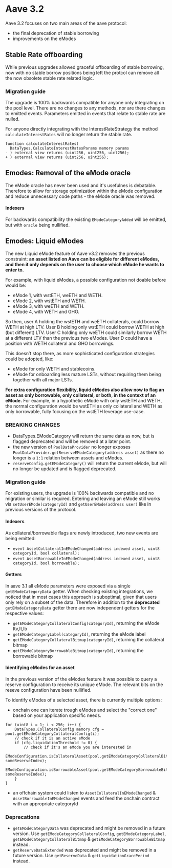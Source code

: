 # Aave 3.2

Aave 3.2 focuses on two main areas of the aave protocol:

- the final deprecation of stable borrowing
- improvements on the eModes

## Stable Rate offboarding

While previous upgrades allowed graceful offboarding of stable borrowing, now with no stable borrow positions being left the protcol can remove all the now obsolete stable rate related logic.

### Migration guide

The upgrade is 100% backwards compatible for anyone only integrating on the pool level.
There are no changes to any methods, nor are there changes to emitted events.
Parameters emitted in events that relate to stable rate are nulled.

For anyone directly integrating with the InterestRateStrategy the method `calculateInterestRates` will no longer return the stable rate.

```
function calculateInterestRates(
  DataTypes.CalculateInterestRatesParams memory params
- ) external view returns (uint256, uint256, uint256);
+ ) external view returns (uint256, uint256);
```

## Emodes: Removal of the eMode oracle

The eMode oracle has never been used and it's usefulnes is debatable.
Therefore to allow for storage optimization within the eMode configuration and reduce unnecessary code paths - the eMode oracle was removed.

#### Indexers

For backwards compatibility the existing `EModeCategoryAdded` will be emitted, but with `oracle` being nullified.

## Emodes: Liquid eModes

The new Liquid eMode feature of Aave v3.2 removes the previous constraint: **an asset listed on Aave can be eligible for different eModes, and then it only depends on the user to choose which eMode he wants to enter to.**

For example, with liquid eModes, a possible configuration not doable before would be:

- eMode 1, with wstETH, weETH and WETH.
- eMode 2, with wstETH and WETH.
- eMode 3, with weETH and WETH.
- eMode 4, with WETH and GHO.

So then, user A holding the wstETH and weETH collaterals, could borrow WETH at high LTV.
User B holding only wstETH could borrow WETH at high (but different) LTV.
User C holding only weETH could similarly borrow WETH at a different LTV than the previous two eModes.
User D could have a position with WETH collateral and GHO borrowings.

This doesn’t stop there, as more sophisticated configuration strategies could be adopted, like:

- eMode for only WETH and stablecoins.
- eMode for onboarding less mature LSTs, without requiring them being together with all major LSTs.

**For extra configuration flexibility, liquid eModes also allow now to flag an asset as only borrowable, only collateral, or both, in the context of an eMode.**
For example, in a hypothetic eMode with only wstETH and WETH, the normal configuration would be wstETH as only collateral and WETH as only borrowable, fully focusing on the wstETH leverage use-case.

### BREAKING CHANGES

- DataTypes.EModeCategory will return the same data as now, but is flagged deprecated and will be removed at a later point.
- the new version of `PoolDataProvider` no longer exposes `PoolDataProvider.getReserveEModeCategory(address asset)` as there no longer is a `1:1` relation between assets and eModes.
- `reserveConfig.getEModeCategory()` will return the current eMode, but will no longer be updated and is flagged deprecated.

### Migration guide

For existing users, the upgrade is 100% backwards compatible and no migration or similar is required.
Entering and leaving an eMode still works via `setUserEMode(categoryId)` and `getUserEMode(address user)` like in previous versions of the protocol.

#### Indexers

As collateral/borrowable flags are newly introduced, two new events are being emitted:

- `event AssetCollateralInEModeChanged(address indexed asset, uint8 categoryId, bool collateral);`
- `event AssetBorrowableInEModeChanged(address indexed asset, uint8 categoryId, bool borrowable);`

#### Getters

In aave 3.1 all eMode parameters were exposed via a single `getEModeCategoryData` getter.
When checking existing integrations, we noticed that in most cases this approach is suboptimal, given that users only rely on a subset of the data.
Therefore in addition to the **deprecated** `getEModeCategoryData` getter there are now independent getters for the respective values:

- `getEModeCategoryCollateralConfig(categoryId)`, returning the eMode ltv,lt,lb
- `getEModeCategoryLabel(categoryId)`, returning the eMode label
- `getEModeCategoryCollateralBitmap(categoryId)`, returning the collateral bitmap
- `getEModeCategoryBorrowableBitmap(categoryId)`, returning the borrowable bitmap

#### Identifying eModes for an asset

In the previous version of the eModes feature it was possible to query a reserve configuration to receive its unique eMode.
The relevant bits on the reseve configuration have been nullified.

To identify eModes of a selected asset, there is currently multiple options:

- onchain one can iterate trough eModes and select the "correct one" based on your application specific needs.

```sol
for (uint8 i = 1; i < 256; i++) {
    DataTypes.CollateralConfig memory cfg = pool.getEModeCategoryCollateralConfig(i);
    // check if it is an active eMode
    if (cfg.liquidationThreshold != 0) {
        // check if it's an eMode you are interested in
        EModeConfiguration.isCollateralAsset(pool.getEModeCategoryCollateralBitmap(i), someReserveIndex);
        EModeConfiguration.isBorrowableAsset(pool.getEModeCategoryBorrowableBitmap(i), someReserveIndex);
    }
}
```

- an offchain system could listen to `AssetCollateralInEModeChanged` & `AssetBorrowableInEModeChanged` events and feed the onchain contract with an appropriate categoryId

### Deprecations

- `getEModeCategoryData` was deprecated and might be removed in a future version. Use `getEModeCategoryCollateralConfig`, `getEModeCategoryLabel`, `getEModeCategoryCollateralBitmap` & `getEModeCategoryBorrowableBitmap` instead.
- `getReserveDataExtended` was deprecated and might be removed in a future version. Use `getReserveData` & `getLiquidationGracePeriod` instead.

